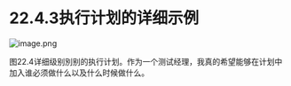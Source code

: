 # 22.4.3执行计划的详细示例

![image.png](https://static.aiwriter.net/oG3nbKxibYYPA3NySvuJdo/6YX6xUCHUK7sKqkj9rAMv8/tn84orjxdnTCFGmQ59viyb)

图22.4详细级别別别的执行计划。作为一个测试经理，我真的希望能够在计划中加入谁必须做什么以及什么时候做什么。
